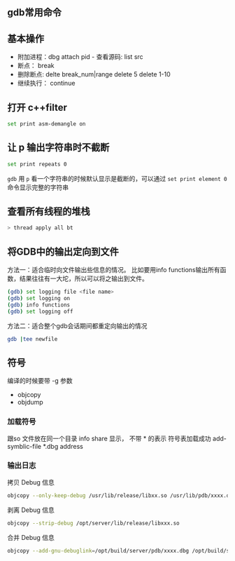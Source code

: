 ## gdb常用命令

## 基本操作
- 附加进程：dbg attach pid  - 查看源码: list src
- 断点： break
- 删除断点: delte break_num|range
	delete 5
	delete 1-10
- 继续执行： continue

## 打开 c++filter 
```sh
set print asm-demangle on
```

## 让 p 输出字符串时不截断
```sh
set print repeats 0
```

`gdb` 用 `p` 看一个字符串的时候默认显示是截断的，可以通过 `set print element 0` 命令显示完整的字符串

## 查看所有线程的堆栈
```sh
> thread apply all bt
```

## 将GDB中的输出定向到文件
方法一：适合临时向文件输出些信息的情况。
比如要用info functions输出所有函数，结果往往有一大坨，所以可以将之输出到文件。
```sh
(gdb) set logging file <file name>
(gdb) set logging on
(gdb) info functions
(gdb) set logging off
```

方法二：适合整个gdb会话期间都重定向输出的情况
```sh
gdb |tee newfile
```

## 符号
编译的时候要带 -g 参数
- objcopy
- objdump

### 加载符号
跟so 文件放在同一个目录
info share
显示， 不带 * 的表示 符号表加载成功
add-symblic-file *.dbg address

### 输出日志
拷贝 Debug 信息
```sh
objcopy --only-keep-debug /usr/lib/release/libxx.so /usr/lib/pdb/xxxx.dbg
```

剥离 Debug 信息
```sh
objcopy --strip-debug /opt/server/lib/release/libxxx.so
```

合并 Debug 信息
```sh
objcopy --add-gnu-debuglink=/opt/build/server/pdb/xxxx.dbg /opt/build/server/lib/release/libxx.so
```

